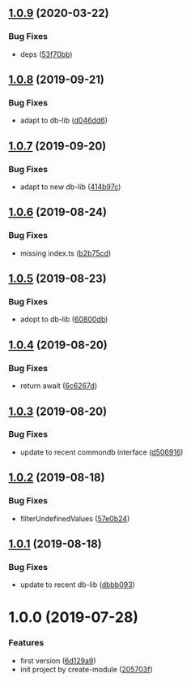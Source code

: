 ## [1.0.9](https://github.com/NaturalCycles/firestore-lib/compare/v1.0.8...v1.0.9) (2020-03-22)


### Bug Fixes

* deps ([53f70bb](https://github.com/NaturalCycles/firestore-lib/commit/53f70bbe9b746c500bb394d506bc0a707f09b4f2))

## [1.0.8](https://github.com/NaturalCycles/firestore-lib/compare/v1.0.7...v1.0.8) (2019-09-21)


### Bug Fixes

* adapt to db-lib ([d046dd6](https://github.com/NaturalCycles/firestore-lib/commit/d046dd6))

## [1.0.7](https://github.com/NaturalCycles/firestore-lib/compare/v1.0.6...v1.0.7) (2019-09-20)


### Bug Fixes

* adapt to new db-lib ([414b97c](https://github.com/NaturalCycles/firestore-lib/commit/414b97c))

## [1.0.6](https://github.com/NaturalCycles/firestore-lib/compare/v1.0.5...v1.0.6) (2019-08-24)


### Bug Fixes

* missing index.ts ([b2b75cd](https://github.com/NaturalCycles/firestore-lib/commit/b2b75cd))

## [1.0.5](https://github.com/NaturalCycles/firestore-lib/compare/v1.0.4...v1.0.5) (2019-08-23)


### Bug Fixes

* adopt to db-lib ([60800db](https://github.com/NaturalCycles/firestore-lib/commit/60800db))

## [1.0.4](https://github.com/NaturalCycles/firestore-lib/compare/v1.0.3...v1.0.4) (2019-08-20)


### Bug Fixes

* return await ([6c6267d](https://github.com/NaturalCycles/firestore-lib/commit/6c6267d))

## [1.0.3](https://github.com/NaturalCycles/firestore-lib/compare/v1.0.2...v1.0.3) (2019-08-20)


### Bug Fixes

* update to recent commondb interface ([d506916](https://github.com/NaturalCycles/firestore-lib/commit/d506916))

## [1.0.2](https://github.com/NaturalCycles/firestore-lib/compare/v1.0.1...v1.0.2) (2019-08-18)


### Bug Fixes

* filterUndefinedValues ([57e0b24](https://github.com/NaturalCycles/firestore-lib/commit/57e0b24))

## [1.0.1](https://github.com/NaturalCycles/firestore-lib/compare/v1.0.0...v1.0.1) (2019-08-18)


### Bug Fixes

* update to recent db-lib ([dbbb093](https://github.com/NaturalCycles/firestore-lib/commit/dbbb093))

# 1.0.0 (2019-07-28)


### Features

* first version ([6d129a9](https://github.com/NaturalCycles/firestore-lib/commit/6d129a9))
* init project by create-module ([205703f](https://github.com/NaturalCycles/firestore-lib/commit/205703f))
